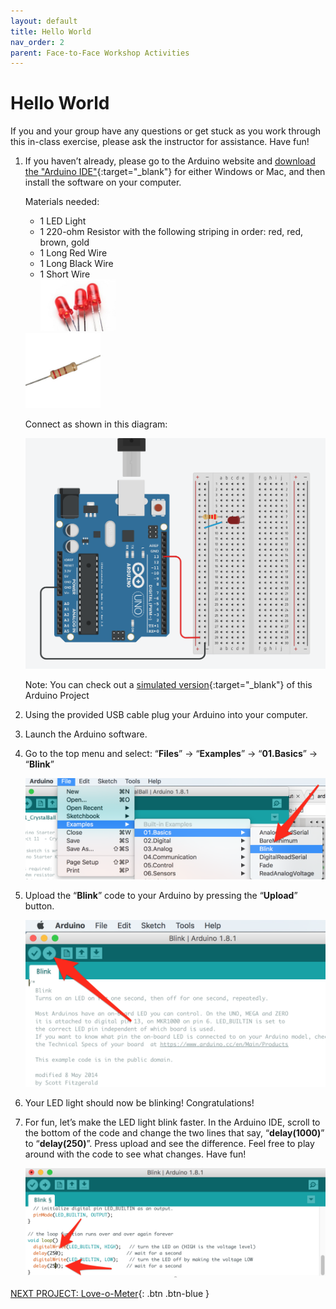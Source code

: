 ```yaml
---
layout: default
title: Hello World
nav_order: 2
parent: Face-to-Face Workshop Activities
---
```


# Hello World

If you and your group have any questions or get stuck as you work through this in-class exercise, please ask the instructor for assistance.  Have fun!

1.  If you haven’t already, please go to the Arduino website and [download the "Arduino IDE"](https://www.arduino.cc/en/Main/Software){:target="_blank"} for either Windows or Mac, and then install the software on your computer.

    Materials needed:
    - 1 LED Light
    - 1 220-ohm Resistor with the following striping in order: red, red, brown, gold
    - 1 Long Red Wire
    - 1 Long Black Wire
    - 1 Short Wire
    <br><img src="..\images\in-person_workshops\hello_world\led.png" alt="led" style="width:120px;">
    <img src="..\images\in-person_workshops\hello_world\res.png" alt="res" style="width:120px;">

    Connect as shown in this diagram:

    <img src="..\images\in-person_workshops\hello_world\breadboard_schematic.png" alt="breadboard" style="width:480px;">

    Note: You can check out a [simulated version](https://goo.gl/MfKe1i){:target="_blank"} of this Arduino Project

2.  Using the provided USB cable plug your Arduino into your computer.

3.  Launch the Arduino software.

4.  Go to the top menu and select: “**Files**” -> “**Examples**” -> “**01.Basics**” -> “**Blink**”

    <img src="..\images\in-person_workshops\hello_world\menus.png" alt="menu navigation" style="width:480px;">

5.  Upload the “**Blink**” code to your Arduino by pressing the “**Upload**” button.

    <img src="..\images\in-person_workshops\hello_world\upload.png" alt="upload button" style="width:480px;">

6.  Your LED light should now be blinking! Congratulations!

7.  For fun, let’s make the LED light blink faster.  In the Arduino IDE, scroll to the bottom of the code and change the two lines that say, “**delay(1000)**” to “**delay(250)**”.  Press upload and see the difference.   Feel free to play around with the code to see what changes. Have fun!

    <img src="..\images\in-person_workshops\hello_world\code_edit.png" alt="code edit" style="width:480px;">

[NEXT PROJECT: Love-o-Meter](love-o-meter.html){: .btn .btn-blue }
